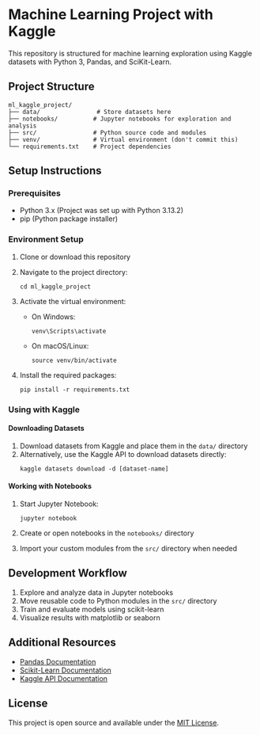 # Machine Learning Project with Kaggle

This repository is structured for machine learning exploration using Kaggle datasets with Python 3, Pandas, and SciKit-Learn.

## Project Structure

```
ml_kaggle_project/
├── data/                # Store datasets here
├── notebooks/          # Jupyter notebooks for exploration and analysis
├── src/                # Python source code and modules
├── venv/               # Virtual environment (don't commit this)
└── requirements.txt    # Project dependencies
```

## Setup Instructions

### Prerequisites

- Python 3.x (Project was set up with Python 3.13.2)
- pip (Python package installer)

### Environment Setup

1. Clone or download this repository

2. Navigate to the project directory:
   ```
   cd ml_kaggle_project
   ```

3. Activate the virtual environment:
   - On Windows:
     ```
     venv\Scripts\activate
     ```
   - On macOS/Linux:
     ```
     source venv/bin/activate
     ```

4. Install the required packages:
   ```
   pip install -r requirements.txt
   ```

### Using with Kaggle

#### Downloading Datasets

1. Download datasets from Kaggle and place them in the `data/` directory
2. Alternatively, use the Kaggle API to download datasets directly:
   ```
   kaggle datasets download -d [dataset-name]
   ```

#### Working with Notebooks

1. Start Jupyter Notebook:
   ```
   jupyter notebook
   ```

2. Create or open notebooks in the `notebooks/` directory
3. Import your custom modules from the `src/` directory when needed

## Development Workflow

1. Explore and analyze data in Jupyter notebooks
2. Move reusable code to Python modules in the `src/` directory
3. Train and evaluate models using scikit-learn
4. Visualize results with matplotlib or seaborn

## Additional Resources

- [Pandas Documentation](https://pandas.pydata.org/docs/)
- [Scikit-Learn Documentation](https://scikit-learn.org/stable/documentation.html)
- [Kaggle API Documentation](https://github.com/Kaggle/kaggle-api)

## License

This project is open source and available under the [MIT License](LICENSE).

